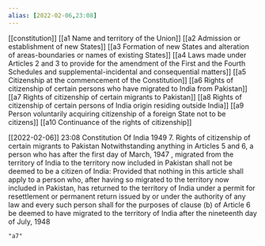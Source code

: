 ```yaml
---
alias: [2022-02-06,23:08]
---
```

[[constitution]] [[a1 Name and territory of the Union]] [[a2 Admission or establishment of new States]] [[a3 Formation of new States and alteration of areas-boundaries or names of existing States]] [[a4 Laws made under Articles 2 and 3 to provide for the amendment of the First and the Fourth Schedules and supplemental-incidental and consequential matters]] [[a5 Citizenship at the commencement of the Constitution]] [[a6 Rights of citizenship of certain persons who have migrated to India from Pakistan]] [[a7 Rights of citizenship of certain migrants to Pakistan]] [[a8 Rights of citizenship of certain persons of India origin residing outside India]] [[a9 Person voluntarily acquiring citizenship of a foreign State not to be citizens]] [[a10 Continuance of the rights of citizenship]]

[[2022-02-06]] 23:08
Constitution Of India 1949
7. Rights of citizenship of certain migrants to Pakistan Notwithstanding anything in Articles 5 and 6, a person who has after the first day of March, 1947 , migrated from the territory of India to the territory now included in Pakistan shall not be deemed to be a citizen of India: Provided that nothing in this article shall apply to a person who, after having so migrated to the territory now included in Pakistan, has returned to the territory of India under a permit for resettlement or permanent return issued by or under the authority of any law and every such person shall for the purposes of clause (b) of Article 6 be deemed to have migrated to the territory of India after the nineteenth day of July, 1948 
```query
"a7"
```